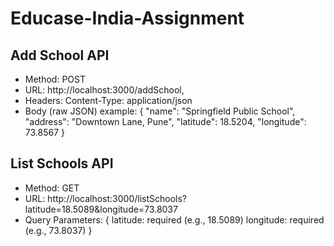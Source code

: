 # Educase-India-Assignment

<h2>Add School API</h2>
<ul>
    <li>Method: POST</li>
    <li>URL: http://localhost:3000/addSchool,</li>
    <li>Headers: Content-Type: application/json</li>
    <li>Body (raw JSON) example:
        {
        "name": "Springfield Public School",
        "address": "Downtown Lane, Pune",
        "latitude": 18.5204,
        "longitude": 73.8567
        }
    </li>
</ul>

<h2>List Schools API</h2>
<ul>
    <li>Method: GET</li>
    <li>URL: http://localhost:3000/listSchools?latitude=18.5089&longitude=73.8037</li>
    <li>Query Parameters:
        {
        latitude: required (e.g., 18.5089)
        longitude: required (e.g., 73.8037)
        }
    </li>
</ul>